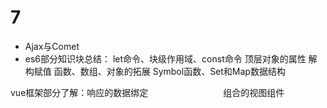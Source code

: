 # 7
* Ajax与Comet
* es6部分知识块总结：
let命令、块级作用域、const命令
顶层对象的属性
解构赋值
函数、数组、对象的拓展
Symbol函数、Set和Map数据结构

vue框架部分了解：响应的数据绑定
　　　　　　　　 组合的视图组件

